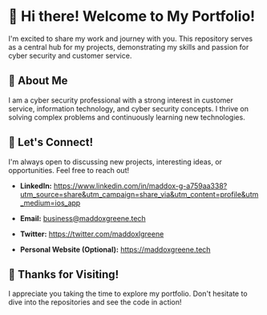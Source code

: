 # 👋 Hi there! Welcome to My Portfolio!

I'm excited to share my work and journey with you. This repository serves as a central hub for my projects, demonstrating my skills and passion for cyber security and customer service.

## 🚀 About Me

I am a cyber security professional with a strong interest in customer service, information technology, and cyber security concepts. I thrive on solving complex problems and continuously learning new technologies.
## 🤝 Let's Connect!

I'm always open to discussing new projects, interesting ideas, or opportunities. Feel free to reach out!

* **LinkedIn:** https://www.linkedin.com/in/maddox-g-a759aa338?utm_source=share&utm_campaign=share_via&utm_content=profile&utm_medium=ios_app

* **Email:** business@maddoxgreene.tech

* **Twitter:** https://twitter.com/maddoxlgreene

* **Personal Website (Optional):** https://maddoxgreene.tech

## 🙏 Thanks for Visiting!

I appreciate you taking the time to explore my portfolio. Don't hesitate to dive into the repositories and see the code in action!

